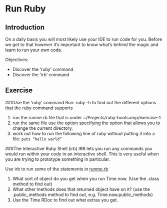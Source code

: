 # Run Ruby
## Introduction
On a daily basis you will most likely use your IDE to run code for you. Before we get to that however it’s important to know what’s behind the magic and learn to run your own code.

Objectives:
- Discover the ‘ruby’ command
- Discover the ‘irb’ command

## Exercise
###Use the ‘ruby’ command
Run: ruby -h to find out the different options that the ruby command supports 

1. run the runme.rb file that is under ~/Projects/ruby-bootcamp/exercise-1
2. run the same file use the option specifying the option that allows you to change the current directory.
3. work out how to run the following line of ruby without putting it into a file: `puts “hello world”`

###The Interactive Ruby Shell (irb)
IRB lets you run any commands you would run within your code in an interactive shell. This is very useful when you are trying to prototype something in particular.

Use irb to run some of the statements in [runme.rb](./runme.rb)

1. What sort of object do you get when you run Time.now. (Use the .class method to find out)
2. What other methods does that returned object have on it? (use the .public_methods method to find out, e.g. Time.now.public_methods)
3. Use the Time RDoc to find out what extras you get.
